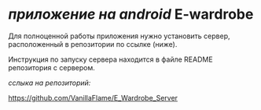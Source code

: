 # *приложение на android* E-wardrobe 

Для полноценной работы приложения нужно установить сервер, расположенный в репозитории по ссылке (ниже).


Инструкция по запуску сервера находится в файле README репозитория с сервером.

*сслыка на репозиторий:*

https://github.com/VanillaFlame/E_Wardrobe_Server
